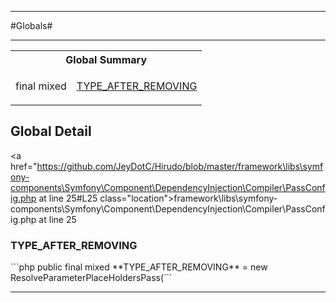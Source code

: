 - - -

#Globals#

- - -

<table id="summary_global" class="title">
<tr><th colspan="2" class="title">Global Summary</th></tr>
<tr>
<td class="nx">final  mixed</td>
<td class="description"><p class="name"><a href="#TYPE_AFTER_REMOVING">TYPE_AFTER_REMOVING</a></p></td>
</tr>
</table>

<h2 id="detail_global">Global Detail</h2>

<a href="https://github.com/JeyDotC/Hirudo/blob/master/framework\libs\symfony-components\Symfony\Component\DependencyInjection\Compiler\PassConfig.php at line 25#L25 class="location">framework\libs\symfony-components\Symfony\Component\DependencyInjection\Compiler\PassConfig.php at line 25</a>

<h3 id="TYPE_AFTER_REMOVING">TYPE_AFTER_REMOVING</h3>
```php
public final  mixed **TYPE_AFTER_REMOVING** = new ResolveParameterPlaceHoldersPass(```
<div class="details">
</div>

- - -

